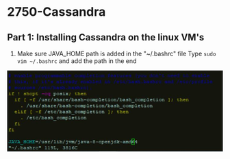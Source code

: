 # 2750-Cassandra

## Part 1: Installing Cassandra on the linux VM's

1. Make sure JAVA_HOME path is added in the "~/.bashrc" file
  Type `sudo vim ~/.bashrc` and add the path in the end

![alt text](https://github.com/nishchalnigam/2750-Cassandra/blob/master/Gallery/Bashrc%20file.JPG) 
